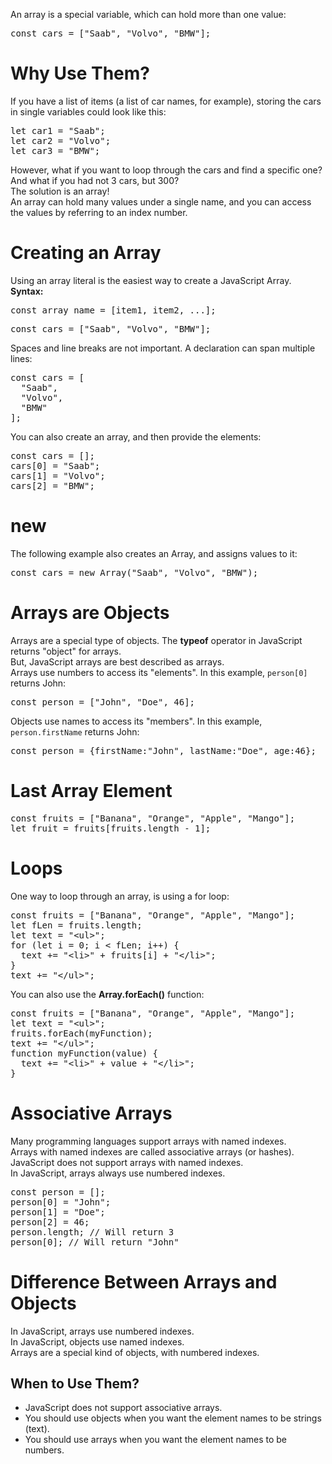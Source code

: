 An array is a special variable, which can hold more than one value:
<pre>const cars = ["Saab", "Volvo", "BMW"];</pre>
<h1>Why Use Them?</h1>
If you have a list of items (a list of car names, for example), storing the cars in single variables could look like this:
<pre>
let car1 = "Saab";
let car2 = "Volvo";
let car3 = "BMW";
</pre>
However, what if you want to loop through the cars and find a specific one? And what if you had not 3 cars, but 300?
<br>
The solution is an array!
<br>
An array can hold many values under a single name, and you can access the values by referring to an index number.
<h1>Creating an Array</h1>
Using an array literal is the easiest way to create a JavaScript Array.
<br>
<b>Syntax:</b>
<pre>const array_name = [item1, item2, ...];</pre>
<pre>const cars = ["Saab", "Volvo", "BMW"];</pre>
Spaces and line breaks are not important. A declaration can span multiple lines:
<pre>
const cars = [
  "Saab",
  "Volvo",
  "BMW"
];
</pre>
You can also create an array, and then provide the elements:
<pre>
const cars = [];
cars[0] = "Saab";
cars[1] = "Volvo";
cars[2] = "BMW";
</pre>
<h1>new</h1>
The following example also creates an Array, and assigns values to it:
<pre>const cars = new Array("Saab", "Volvo", "BMW");</pre>
<h1>Arrays are Objects</h1>
Arrays are a special type of objects. The <b>typeof</b> operator in JavaScript returns "object" for arrays.
<br>
But, JavaScript arrays are best described as arrays.
<br>
Arrays use numbers to access its "elements". In this example, <code>person[0]</code> returns John:
<pre>const person = ["John", "Doe", 46];</pre>
Objects use names to access its "members". In this example, <code>person.firstName</code> returns John:
<pre>const person = {firstName:"John", lastName:"Doe", age:46};</pre>
<h1>Last Array Element</h1>
<pre>
const fruits = ["Banana", "Orange", "Apple", "Mango"];
let fruit = fruits[fruits.length - 1];
</pre>
<h1>Loops</h1>
One way to loop through an array, is using a for loop:
<pre>
const fruits = ["Banana", "Orange", "Apple", "Mango"];
let fLen = fruits.length;
let text = "&lt;ul&gt;";
for (let i = 0; i &lt; fLen; i++) {
  text += "&lt;li&gt;" + fruits[i] + "&lt;/li&gt;";
}
text += "&lt;/ul&gt;";
</pre>
You can also use the <b>Array.forEach()</b> function:
<pre>
const fruits = ["Banana", "Orange", "Apple", "Mango"];
let text = "&lt;ul&gt;";
fruits.forEach(myFunction);
text += "&lt;/ul&gt;";
function myFunction(value) {
  text += "&lt;li&gt;" + value + "&lt;/li&gt;";
}
</pre>
<h1>Associative Arrays</h1>
Many programming languages support arrays with named indexes.
<br>
Arrays with named indexes are called associative arrays (or hashes).
<br>
JavaScript does not support arrays with named indexes.
<br>
In JavaScript, arrays always use numbered indexes.  
<pre>
const person = [];
person[0] = "John";
person[1] = "Doe";
person[2] = 46;
person.length; // Will return 3
person[0]; // Will return "John"
</pre>
<h1>Difference Between Arrays and Objects</h1>
In JavaScript, arrays use numbered indexes.  
<br>
In JavaScript, objects use named indexes.
<br>
Arrays are a special kind of objects, with numbered indexes.
<h2>When to Use Them?</h2>
<ul>
  <li>JavaScript does not support associative arrays.</li>
  <li>You should use objects when you want the element names to be strings (text).</li>
  <li>You should use arrays when you want the element names to be numbers.</li>
</ul>
